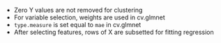 - Zero Y values are not removed for clustering
- For variable selection, weights are used in cv.glmnet
- `type.measure` is set equal to `mae` in cv.glmnet
- After selecting features, rows of X are subsetted for fitting regression